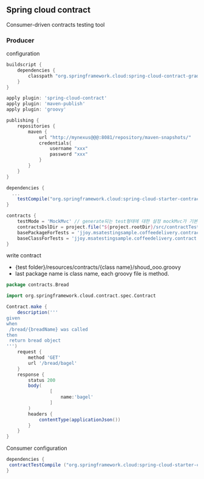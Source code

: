 ## Spring cloud contract

Consumer-driven contracts testing tool

### Producer 
configuration
```gradle
buildscript {
	dependencies {
		classpath "org.springframework.cloud:spring-cloud-contract-gradle-plugin:1.1.3.RELEASE"
	}
}

apply plugin: 'spring-cloud-contract'
apply plugin: 'maven-publish'
apply plugin: 'groovy'

publishing {
	repositories {
		maven {
			url "http://mynexus@@@:8081/repository/maven-snapshots/"
			credentials{ 
				username "xxx"
				password "xxx"
			}
		}
	}
}

dependencies {
  ...
	testCompile("org.springframework.cloud:spring-cloud-starter-contract-verifier:1.1.3.RELEASE")
}

contracts {
	testMode = 'MockMvc' // generate되는 test형태에 대한 설정 mockMvc가 기본값
	contractsDslDir = project.file("${project.rootDir}/src/contractTest/resources/contracts") //Contract 명세파일 디렉토리 위치 설정
	basePackageForTests = 'jjoy.msatestingsample.coffeedelivery.contract' //자동 생성되는 Test파일 디렉토리 위치 설정
	baseClassForTests = 'jjoy.msatestingsample.coffeedelivery.contract.ContractVerifierBase' //자동 생성되는 Test파일의 부모클래스 설정
}
```
write contract

*  {test folder}/resources/contracts/{class name}/shoud_ooo.groovy
* last package name is class name, each groovy file is method.


```groovy
package contracts.Bread

import org.springframework.cloud.contract.spec.Contract

Contract.make {
    description('''
given
when
 /bread/{breadName} was called
then
 return bread object
''')
    request {
        method 'GET'
        url '/bread/bagel'
    }
    response {
        status 200
        body(
                [
                    name:'bagel'
                ]
        )
        headers {
            contentType(applicationJson())
        }
    }
}
```


Consumer configuration
```gradle
dependencies {
 contractTestCompile ("org.springframework.cloud:spring-cloud-starter-contract-stub-runner:1.1.3.RELEASE"){ exclude group :'org.springframework.integration' }
}
```
